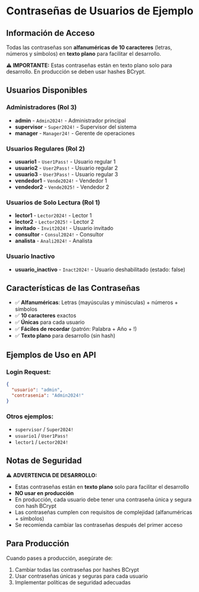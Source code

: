 # Contraseñas de Usuarios de Ejemplo

## Información de Acceso

Todas las contraseñas son **alfanuméricas de 10 caracteres** (letras, números y símbolos) en **texto plano** para facilitar el desarrollo.

**⚠️ IMPORTANTE:** Estas contraseñas están en texto plano solo para desarrollo. En producción se deben usar hashes BCrypt.

## Usuarios Disponibles

### Administradores (Rol 3)
- **admin** - `Admin2024!` - Administrador principal
- **supervisor** - `Super2024!` - Supervisor del sistema
- **manager** - `Manager24!` - Gerente de operaciones

### Usuarios Regulares (Rol 2)
- **usuario1** - `User1Pass!` - Usuario regular 1
- **usuario2** - `User2Pass!` - Usuario regular 2
- **usuario3** - `User3Pass!` - Usuario regular 3
- **vendedor1** - `Vende2024!` - Vendedor 1
- **vendedor2** - `Vende2025!` - Vendedor 2

### Usuarios de Solo Lectura (Rol 1)
- **lector1** - `Lector2024!` - Lector 1
- **lector2** - `Lector2025!` - Lector 2
- **invitado** - `Invit2024!` - Usuario invitado
- **consultor** - `Consul2024!` - Consultor
- **analista** - `Anali2024!` - Analista

### Usuario Inactivo
- **usuario_inactivo** - `Inact2024!` - Usuario deshabilitado (estado: false)

## Características de las Contraseñas

- ✅ **Alfanuméricas**: Letras (mayúsculas y minúsculas) + números + símbolos
- ✅ **10 caracteres** exactos
- ✅ **Únicas** para cada usuario
- ✅ **Fáciles de recordar** (patrón: Palabra + Año + !)
- ✅ **Texto plano** para desarrollo (sin hash)

## Ejemplos de Uso en API

### Login Request:
```json
{
  "usuario": "admin",
  "contrasenia": "Admin2024!"
}
```

### Otros ejemplos:
- `supervisor` / `Super2024!`
- `usuario1` / `User1Pass!`
- `lector1` / `Lector2024!`

## Notas de Seguridad

⚠️ **ADVERTENCIA DE DESARROLLO:**
- Estas contraseñas están en **texto plano** solo para facilitar el desarrollo
- **NO usar en producción**
- En producción, cada usuario debe tener una contraseña única y segura con hash BCrypt
- Las contraseñas cumplen con requisitos de complejidad (alfanuméricas + símbolos)
- Se recomienda cambiar las contraseñas después del primer acceso

## Para Producción

Cuando pases a producción, asegúrate de:
1. Cambiar todas las contraseñas por hashes BCrypt
2. Usar contraseñas únicas y seguras para cada usuario
3. Implementar políticas de seguridad adecuadas 